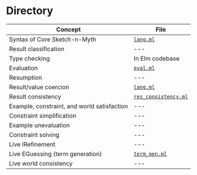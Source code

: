 # Directory

| Concept                                     | File
| ------------------------------------------- | ------------------------------
| Syntax of Core Sketch-n-Myth                | [`lang.ml`](src/lang.ml)
| Result classification                       | ---
| Type checking                               | In Elm codebase
| Evaluation                                  | [`eval.ml`](src/eval.ml)
| Resumption                                  | ---
| Result/value coercion                       | [`lang.ml`](src/lang.ml)
| Result consistency                          | [`res_consistency.ml`](src/res_consistency.ml)
| Example, constraint, and world satisfaction | ---
| Constraint simplification                   | ---
| Example unevaluation                        | ---
| Constraint solving                          | ---
| Live IRefinement                            | ---
| Live EGuessing (term generation)            | [`term_gen.ml`](src/term_gen.ml)
| Live world consistency                      | ---
